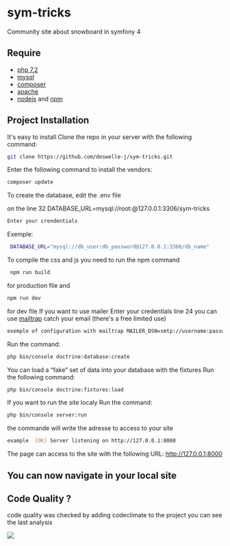 # sym-tricks
Community site about snowboard in symfony 4

## Require

 * [php 7.2](https://www.php.net/downloads.php#v7.2.27)
 * [mysql](https://dev.mysql.com/downloads/installer/)
 * [composer](https://getcomposer.org/doc/00-intro.md)
 * [apache](http://httpd.apache.org/docs/2.4/fr/install.html)
 * [nodejs](https://nodejs.org/en/) and [npm](https://www.npmjs.com/)

## Project Installation 

It's easy to install 
Clone the repo in your server with the following command:
```bash
git clone https://github.com/deswelle-j/sym-tricks.git
```

Enter the following command to install the vendors:
```bash
composer update
```

To create the database, edit the .env file

on the line 32 DATABASE_URL=mysql://root:@127.0.0.1:3306/sym-tricks
```bash
Enter your crendentials
```
Exemple:
```bash
 DATABASE_URL="mysql://db_user:db_password@127.0.0.1:3306/db_name"
```

To compile the css and js you need to run the npm command
```bash
 npm run build
```
for production file and 
```bash
npm run dev
```
for dev file
If you want to use mailer
Enter your credentials line 24 you can use [mailtrap](https://mailtrap.io/) catch your email (there's a free limited use)
```bash
exemple of configuration with mailtrap MAILER_DSN=smtp://username:password@smtp.mailtrap.io:2525/?encryption=ssl&auth_mode=login
```

Run the command:
```bash
php bin/console doctrine:database:create
```

You can load a “fake” set of data into your database with the fixtures
Run the following command:
```bash
php bin/console doctrine:fixtures:load
```

If you want to run the site localy
Run the command:
```bash
php bin/console server:run
```

the commande will write the adresse to access to your site
```bash
example  [OK] Server listening on http://127.0.0.1:8000
```

The page can access to the site with the following URL:
http://127.0.0.1:8000

## You can now navigate in your local site

## Code Quality ?

code quality was checked by adding codeclimate to the project you can see the last analysis 

<a href="https://codeclimate.com/github/deswelle-j/sym-tricks/maintainability"><img src="https://api.codeclimate.com/v1/badges/b1a84cb113d75aed9f68/maintainability" /></a>
